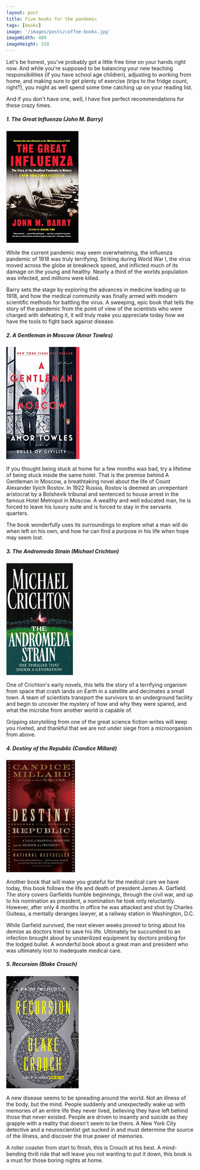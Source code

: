 ```yaml
---
layout: post
title: Five books for the pandemic
tags: [books]
image: '/images/posts/coffee-books.jpg'
imageWidth: 480
imageHeight: 320
---
```


Let's be honest, you've probably got a little free time on your hands right now. And while you're supposed to be
balancing your new teaching responsibilities (if you have school age children), adjusting to working from home, and
making sure to get plenty of exercise (trips to the fridge count, right?), you might as well spend some time catching
up on your reading list.

And if you don't have one, well, I have five perfect recommendations for these crazy times.

##### 1. The Great Influenza (John M. Barry)

<img src="/images/posts/books/great_influenza.jpg" height="300" />

While the current pandemic may seem overwhelming, the influenza pandemic of 1918 was truly terrifying. Striking during
World War I, the virus moved across the globe at breakneck speed, and inflicted much of its damage on the young and
healthy. Nearly a third of the worlds population was infected, and millions were killed.

Barry sets the stage by exploring the advances in medicine leading up to 1918, and how the medical community was
finally armed with modern scientific methods for battling the virus. A sweeping, epic book that tells the story of the
pandemic from the point of view of the scientists who were charged with defeating it, it will truly make you appreciate
today how we have the tools to fight back against disease.

##### 2. A Gentleman in Moscow (Amor Towles)

<img src="/images/posts/books/gentleman_in_moscow.jpg" height="300" />

If you thought being stuck at home for a few months was bad, try a lifetime of being stuck inside the same hotel. That
is the premise behind A Gentleman in Moscow, a breathtaking novel about the life of Count Alexander Ilyich Rostov. In
1922 Russia, Rostov is deemed an unrepentant aristocrat by a Bolshevik tribunal and sentenced to house arrest in the
famous Hotel Metropol in Moscow. A wealthy and well educated man, he is forced to leave his luxury suite and is forced
to stay in the servants quarters.

The book wonderfully uses its surroundings to explore what a man will do when left on his own, and how he can find a
purpose in his life when hope may seem lost.

##### 3. The Andromeda Strain (Michael Crichton)

<img src="/images/posts/books/andromeda_strain.jpg" height="300" />

One of Crichton's early novels, this tells the story of a terrifying organism from space that crash lands on Earth in a
satellite and decimates a small town. A team of scientists transport the survivors to an underground facility and begin
to uncover the mystery of how and why they were spared, and what the microbe from another world is capable of.

Gripping storytelling from one of the great science fiction writes will keep you riveted, and thankful that we are not
under siege from a microorganism from above.

##### 4. Destiny of the Republic (Candice Millard)

<img src="/images/posts/books/destiny_of_republic.jpg" height="300" />

Another book that will make you grateful for the medical care we have today, this book follows the life and
death of president James A. Garfield. The story covers Garfields humble beginnings, through the civil war, and
up to his nomination as president, a nomination he took only reluctantly. However, after only 4 months in office he was
attacked and shot by Charles Guiteau, a mentally deranges lawyer, at a railway station in Washington, D.C.

While Garfield survived, the next eleven weeks proved to bring about his demise as doctors tried to save his life.
Ultimately he succumbed to an infection brought about by unsterilized equipment by doctors probing for the lodged
bullet. A wonderful book about a great man and president who was ultimately lost to inadequate medical care.

##### 5. Recursion (Blake Crouch)

<img src="/images/posts/books/recursion.jpg" height="300" />

A new disease seems to be spreading around the world. Not an illness of the body, but the mind. People suddenly and
unexpectedly wake up with memories of an entire life they never lived, believing they have left behind those that never
existed. People are driven to insanity and suicide as they grapple with a reality that doesn't seem to be theirs. A New
York City detective and a neuroscientist get sucked in and must determine the source of the illness, and discover the
true power of memories.

A roller coaster from start to finish, this is Crouch at his best. A mind-bending thrill ride that will leave you not
wanting to put it down, this book is a must for those boring nights at home.

